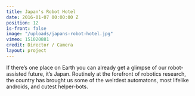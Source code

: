 ```yaml
---
title: Japan's Robot Hotel
date: 2016-01-07 00:00:00 Z
position: 12
is-front: false
image: "/uploads/japans-robot-hotel.jpg"
vimeo: 151020881
credit: Director / Camera
layout: project
---
```


If there’s one place on Earth you can already get a glimpse of our robot-assisted future, it’s Japan. Routinely at the forefront of robotics research, the country has brought us some of the weirdest automatons, most lifelike androids, and cutest helper-bots.
